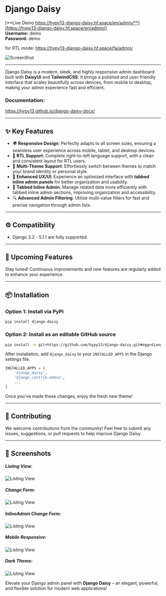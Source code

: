# Django Daisy

[**Live Demo https://hypy13-django-daisy.hf.space/en/admin/**](https://hypy13-django-daisy.hf.space/en/admin/)  
**Username:** demo  
**Password:** demo


for RTL mode:
https://hypy13-django-daisy.hf.space/fa/admin/

![ScreenShot](https://raw.githubusercontent.com/hypy13/django-daisy/refs/heads/main/screenshots/change_form.png)

---



Django Daisy is a modern, sleek, and highly responsive admin dashboard built with **DaisyUI** and **TailwindCSS**. It brings a polished and user-friendly interface that scales beautifully across devices, from mobile to desktop, making your admin experience fast and efficient.


### Documentation:
https://hypy13.github.io/django-daisy-docs/

---

## ✨ Key Features

- 🌍 **Responsive Design**: Perfectly adapts to all screen sizes, ensuring a seamless user experience across mobile, tablet, and desktop devices.
- 🔄 **RTL Support**: Complete right-to-left language support, with a clean and consistent layout for RTL users.
- 🎨 **Multi-Theme Support**: Effortlessly switch between themes to match your brand identity or personal style.
- 🚀 **Enhanced UX/UI**: Experience an optimized interface with **tabbed inline admin panels** for better organization and usability.
- 📝 **Tabbed Inline Admin**: Manage related data more efficiently with tabbed inline admin sections, improving organization and accessibility.
- 🔍 **Advanced Admin Filtering**: Utilize multi-value filters for fast and precise navigation through admin lists.

---

## ⚙️ Compatibility

- Django 3.2 - 5.1.1 are fully supported.

---

## 🚧 Upcoming Features

Stay tuned! Continuous improvements and new features are regularly added to enhance your experience.

---

## 📦 Installation

### Option 1: Install via PyPi

```bash
pip install django-daisy
```
### Option 2: Install as an editable GitHub source

```bash
pip install -e git+https://github.com/hypy13/django-daisy.git#egg=django-daisy
```

After installation, add `django_daisy` to your `INSTALLED_APPS` in the Django settings file.  

```python
INSTALLED_APPS = [
    'django_daisy',
    'django.contrib.admin',
    ...
]
```

Once you've made these changes, enjoy the fresh new theme!

---

## 🤝 Contributing

We welcome contributions from the community! Feel free to submit any issues, suggestions, or pull requests to help improve Django Daisy.

---

## 📸 Screenshots

##### Listing View:
![Listing View](https://raw.githubusercontent.com/hypy13/django-daisy/refs/heads/main/screenshots/listing.png)


##### Change Form:
![Listing View](https://raw.githubusercontent.com/hypy13/django-daisy/refs/heads/main/screenshots/change_form.png)

##### InlineAdmin Change Form:
![Listing View](https://raw.githubusercontent.com/hypy13/django-daisy/refs/heads/main/screenshots/inline_admin.png)

##### Mobile Responsive:
![Listing View](https://raw.githubusercontent.com/hypy13/django-daisy/refs/heads/main/screenshots/mobile.png)

##### Dark Theme:
![Listing View](https://raw.githubusercontent.com/hypy13/django-daisy/refs/heads/main/screenshots/dark_theme.png)


Elevate your Django admin panel with **Django Daisy** – an elegant, powerful, and flexible solution for modern web applications!

